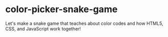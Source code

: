 # color-picker-snake-game

Let's make a snake game that teaches about color codes and how HTML5, CSS, and JavaScript work together!
